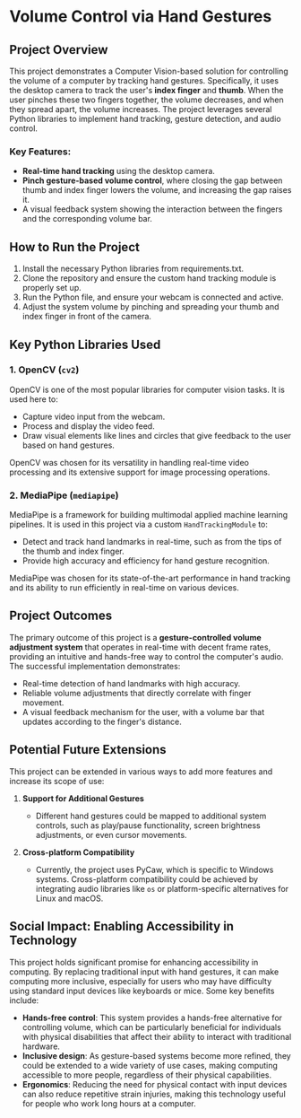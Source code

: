 # Volume Control via Hand Gestures

## Project Overview

This project demonstrates a Computer Vision-based solution for controlling the volume of a computer by tracking hand gestures. Specifically, it uses the desktop camera to track the user's **index finger** and **thumb**. When the user pinches these two fingers together, the volume decreases, and when they spread apart, the volume increases. The project leverages several Python libraries to implement hand tracking, gesture detection, and audio control.

### Key Features:
- **Real-time hand tracking** using the desktop camera.
- **Pinch gesture-based volume control**, where closing the gap between thumb and index finger lowers the volume, and increasing the gap raises it.
- A visual feedback system showing the interaction between the fingers and the corresponding volume bar.


## How to Run the Project

1. Install the necessary Python libraries from requirements.txt.
2. Clone the repository and ensure the custom hand tracking module is properly set up.
3. Run the Python file, and ensure your webcam is connected and active.
4. Adjust the system volume by pinching and spreading your thumb and index finger in front of the camera.


## Key Python Libraries Used

### 1. **OpenCV** (`cv2`)
OpenCV is one of the most popular libraries for computer vision tasks. It is used here to:
   - Capture video input from the webcam.
   - Process and display the video feed.
   - Draw visual elements like lines and circles that give feedback to the user based on hand gestures.

OpenCV was chosen for its versatility in handling real-time video processing and its extensive support for image processing operations.

### 2. **MediaPipe** (`mediapipe`)
MediaPipe is a framework for building multimodal applied machine learning pipelines. It is used in this project via a custom `HandTrackingModule` to:
   - Detect and track hand landmarks in real-time, such as from the tips of the thumb and index finger.
   - Provide high accuracy and efficiency for hand gesture recognition.

MediaPipe was chosen for its state-of-the-art performance in hand tracking and its ability to run efficiently in real-time on various devices.


## Project Outcomes

The primary outcome of this project is a **gesture-controlled volume adjustment system** that operates in real-time with decent frame rates, providing an intuitive and hands-free way to control the computer's audio. The successful implementation demonstrates:
- Real-time detection of hand landmarks with high accuracy.
- Reliable volume adjustments that directly correlate with finger movement.
- A visual feedback mechanism for the user, with a volume bar that updates according to the finger's distance.


## Potential Future Extensions

This project can be extended in various ways to add more features and increase its scope of use:

1. **Support for Additional Gestures**
   - Different hand gestures could be mapped to additional system controls, such as play/pause functionality, screen brightness adjustments, or even cursor movements.

2. **Cross-platform Compatibility**
   - Currently, the project uses PyCaw, which is specific to Windows systems. Cross-platform compatibility could be achieved by integrating audio libraries like `os` or platform-specific alternatives for Linux and macOS.


## Social Impact: Enabling Accessibility in Technology

This project holds significant promise for enhancing accessibility in computing. By replacing traditional input with hand gestures, it can make computing more inclusive, especially for users who may have difficulty using standard input devices like keyboards or mice. Some key benefits include:
- **Hands-free control**: This system provides a hands-free alternative for controlling volume, which can be particularly beneficial for individuals with physical disabilities that affect their ability to interact with traditional hardware.
- **Inclusive design**: As gesture-based systems become more refined, they could be extended to a wide variety of use cases, making computing accessible to more people, regardless of their physical capabilities.
- **Ergonomics**: Reducing the need for physical contact with input devices can also reduce repetitive strain injuries, making this technology useful for people who work long hours at a computer.
